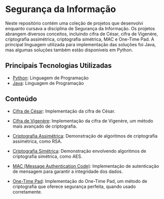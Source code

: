 # Segurança da Informação

Neste repositório contém uma coleção de projetos que desenvolvi enquanto cursava a disciplina de Segurança da Informação. Os projetos abrangem diversos conceitos, incluindo cifra de César, cifra de Vigenère, criptografia assimétrica, criptografia simétrica, MAC e One-Time Pad. A principal linguagem utilizada para implementação das soluções foi Java, mas algumas soluções também estão disponíveis em Python.

## Principais Tecnologias Utilizadas
- [Python](https://www.python.org/): Linguagem de Programação
- [Java](https://www.java.com/): Linguagem de Programação

## Conteúdo

- [Cifra de César](): Implementação da cifra de César.

- [Cifra de Vigenère](): Implementação da cifra de Vigenère, um método mais avançado de criptografia.

- [Criptografia Assimétrica](): Demonstração de algoritmos de criptografia assimétrica, como RSA.

- [Criptografia Simétrica](): Demonstração envolvendo algoritmos de criptografia simétrica, como AES.

- [MAC (Message Authentication Code)](): Implementação de autenticação de mensagem para garantir a integridade dos dados.

- [One-Time Pad](): Implementação do One-Time Pad, um método de criptografia que oferece segurança perfeita, quando usado corretamente.
